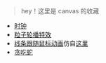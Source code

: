 > hey！这里是 canvas 的收藏

* [时钟](https://yokiyokiyoki.github.io/magic-canvas/clock.html)
* [粒子轮播特效](https://yokiyokiyoki.github.io/magic-canvas/particle.html)
* [线条跟随鼠标动画](https://yokiyokiyoki.github.io/magic-canvas/nest.html)仿自[这里](https://github.com/hustcc/canvas-nest.js)
* [贪吃蛇](https://yokiyokiyoki.github.io/magic-canvas/snake.html)
